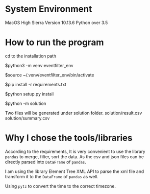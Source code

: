 # System Environment
MacOS High Sierra Version 10.13.6 
Python over 3.5

# How to run the program

cd to the installation path

$python3 -m venv eventfilter_env

$source ~/.venv/eventfilter_env/bin/activate

$pip install -r requirements.txt

$python setup.py install

$python -m solution

Two files will be generated under solution folder.
solution/result.csv
solution/summary.csv

# Why I chose the tools/libraries
According to the requirements,
It is very convenient to use the library `pandas` to merge, filter, sort the data.
As the csv and json files can be directly parsed into `DataFrame` of `pandas`.

I am using the library Element Tree XML API to parse the xml file and transform it
to the `DataFrame` of `pandas` as well.

Using `pytz` to convert the time to the correct timezone. 
